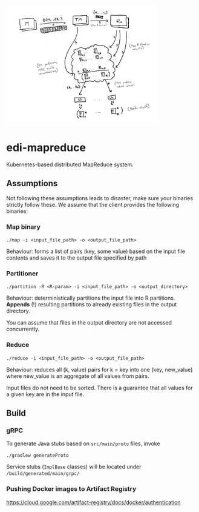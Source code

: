 <img src="./design.png" width="400">

# edi-mapreduce

Kubernetes-based distributed MapReduce system.

## Assumptions

Not following these assumptions leads to disaster, make sure your binaries
strictly follow these. We assume that the client provides the following binaries:

### Map binary
```
./map -i <input_file_path> -o <output_file_path>
```
Behaviour: forms a list of pairs (key, some value) based on the input file
contents and saves it to the output file specified by path

### Partitioner
```
./partition -R <R-param> -i <input_file_path> -o <output_directory>
```

Behaviour: deterministically partitions the input file into R partitions.
**Appends** (!) resulting partitions to already existing files in the output
directory.

You can assume that files in the output directory are not accessed concurrently.

### Reduce
```
./reduce -i <input_file_path> -o <output_file_path>
```
Behaviour: reduces all (k, value) pairs for k = key into one (key, new_value)
where new_value is an aggregate of all values from pairs.

Input files do not need to be sorted. There is a guarantee that 
all values for a given key are in the input file.

## Build

### gRPC

To generate Java stubs based on `src/main/proto` files, invoke

```
./gradlew generateProto
```

Service stubs (`ImplBase` classes) will be located
under `/build/generated/main/grpc/`

### Pushing Docker images to Artifact Registry

https://cloud.google.com/artifact-registry/docs/docker/authentication
